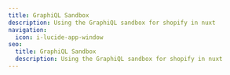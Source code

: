 ```yaml
---
title: GraphiQL Sandbox
description: Using the GraphiQL sandbox for shopify in nuxt
navigation:
  icon: i-lucide-app-window
seo:
  title: GraphiQL Sandbox
  description: Using the GraphiQL sandbox for shopify in nuxt
---
```

